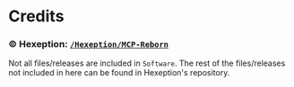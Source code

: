 # Credits

### © Hexeption: [`/Hexeption/MCP-Reborn`](https://github.com/Hexeption/MCP-Reborn)

Not all files/releases are included in `Software`. The rest of the files/releases not included in here can be found in Hexeption's repository.
